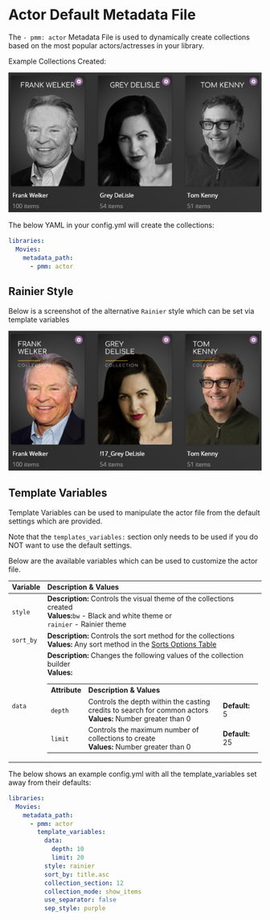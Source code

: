# Actor Default Metadata File

The `- pmm: actor` Metadata File is used to dynamically create collections based on the most popular actors/actresses in your library.

Example Collections Created:

![](../images/actor1.png)

The below YAML in your config.yml will create the collections:
```yaml
libraries:
  Movies:
    metadata_path:
      - pmm: actor
```

## Rainier Style
Below is a screenshot of the alternative `Rainier` style which can be set via template variables

![](../images/actor2.png)

## Template Variables
Template Variables can be used to manipulate the actor file from the default settings which are provided. 

Note that the `templates_variables:` section only needs to be used if you do NOT want to use the default settings.

Below are the available variables which can be used to customize the actor file.


| Variable      | Description & Values                                                                                                                                                                                                                                                                                                                                                                                                                                                                                                                                                                       |
|:--------------|:-------------------------------------------------------------------------------------------------------------------------------------------------------------------------------------------------------------------------------------------------------------------------------------------------------------------------------------------------------------------------------------------------------------------------------------------------------------------------------------------------------------------------------------------------------------------------------------------|
| `style `      | **Description:** Controls the visual theme of the collections created<br>**Values:**`bw` - Black and white theme or</br>`rainier` - Rainier theme                                                                                                                                                                                                                                                                                                                                                                                                                                          |
| `sort_by`     | **Description:** Controls the sort method for the collections<br>**Values:** Any sort method in the [Sorts Options Table](#sort-options)                                                                                                                                                                                                                                                                                                                                                                                                                                                   |
| `data`        | **Description:** Changes the following values of the collection builder<br>**Values:**<br><table class="clearTable"><tr><th>Attribute</th><th>Description & Values</th></tr><tr><td><code>depth</code></td><td>Controls the depth within the casting credits to search for common actors</br><strong>Values:</strong> Number greater than 0</td><td><strong>Default:</strong> 5</td></tr><tr><td><code>limit</code></td><td>Controls the maximum number of collections to create</br><strong>Values:</strong> Number greater than 0</td><td><strong>Default:</strong> 25</td></tr></table> |


The below shows an example config.yml with all the template_variables set away from their defaults:

```yaml
libraries:
  Movies:
    metadata_path:
      - pmm: actor
        template_variables:
          data:
            depth: 10
            limit: 20
          style: rainier
          sort_by: title.asc
          collection_section: 12
          collection_mode: show_items
          use_separator: false
          sep_style: purple
```
